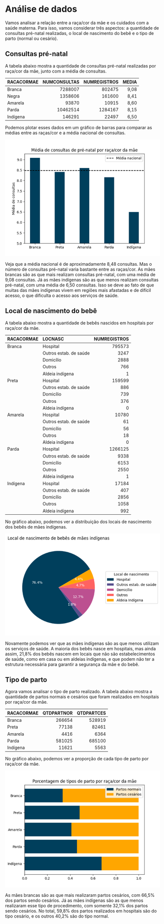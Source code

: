 # Análise de dados

Vamos analisar a relação entre a raça/cor da mãe e os cuidados com a saúde materna. Para isso, vamos considerar três aspectos:
a quantidade de consultas pré-natal realizadas, o local de nascimento do bebê e o tipo de parto (normal ou cesário).

## Consultas pré-natal

A tabela abaixo mostra a quantidade de consultas pré-natal realizadas por raça/cor da mãe, junto com a média de consultas.

|   RACACORMAE |   NUMCONSULTAS |   NUMREGISTROS |   MEDIA |
|:-------------|---------------:|---------------:|--------:|
|       Branca |        7288007 |         802475 |    9,08 |
|        Negra |        1358606 |         161600 |    8,41 |
|      Amarela |          93870 |          10915 |    8,60 |
|        Parda |       10462514 |        1284167 |    8,15 |
|     Indígena |         146291 |          22497 |    6,50 |

Podemos plotar esses dados em um gráfico de barras para comparar as médias
entre as raças/cor e a média nacional de consultas.

![](../../../images/imagem1.png)

Veja que a média nacional é de aproximadamente 8,48 consultas. Mas o número de consultas pré-natal varia bastante entre as raças/cor.
As mães brancas são as que mais realizam consultas pré-natal, com uma média de 9,08 consultas. Já as mães indígenas são as que menos 
realizam consultas pré-natal, com uma média de 6,50 consultas. Isso se deve ao fato de que muitas das mães indígenas vivem em regiões 
mais afastadas e de difícil acesso, o que dificulta o acesso aos serviços de saúde.

## Local de nascimento do bebê

A tabela abaixo mostra a quantidade de bebês nascidos em hospitais por raça/cor da mãe.

|   RACACORMAE |                LOCNASC |     NUMREGISTROS |
|:-------------|:-----------------------|-----------------:|
| Branca       | Hospital               |           795573 |
|              | Outros estab. de saúde |             3247 |
|              | Domicílio              |             2888 |
|              | Outros                 |              766 |
|              | Aldeia indígena        |                1 |
| Preta        | Hospital               |           159599 |
|              | Outros estab. de saúde |              886 |
|              | Domicílio              |              739 |
|              | Outros                 |              376 |
|              | Aldeia indígena        |                0 |
| Amarela      | Hospital               |            10780 |
|              | Outros estab. de saúde |               61 |
|              | Domicílio              |               56 |
|              | Outros                 |               18 |
|              | Aldeia indígena        |                0 |
| Parda        | Hospital               |          1266125 |
|              | Outros estab. de saúde |             9338 |
|              | Domicílio              |             6153 |
|              | Outros                 |             2550 |
|              | Aldeia indígena        |                1 |
| Indígena     | Hospital               |            17184 |
|              | Outros estab. de saúde |              407 |
|              | Domicílio              |             2856 |
|              | Outros                 |             1058 |
|              | Aldeia indígena        |              992 |

No gráfico abaixo, podemos ver a distribuição dos locais de nascimento dos bebês de mães indígenas.

![](../../../images/imagem2.png)

Novamente podemos ver que as mães indígenas são as que menos utilizam os serviços de saúde. A maioria dos 
bebês nasce em hospitais, mas ainda assim, 21,8% dos bebês nascem em locais que não são estabelecimentos de 
saúde, como em casa ou em aldeias indígenas, e que podem não ter a estrutura necessária para garantir a 
segurança da mãe e do bebê.

## Tipo de parto

Agora vamos analisar o tipo de parto realizado. A tabela abaixo mostra a quantidade de partos normais e cesários que foram 
realizados em hospitais por raça/cor da mãe.

|   RACACORMAE |   QTDPARTNOR |   QTDPARTCES |
|:-------------|-------------:|-------------:|
|       Branca |       266654 |       528919 |
|        Preta |        77138 |        82461 |
|      Amarela |         4416 |         6364 |
|        Parda |       581025 |       685100 |
|     Indígena |        11621 |         5563 |

No gráfico abaixo, podemos ver a proporção de cada tipo de parto por raça/cor da mãe.

![](../../../images/imagem3.png)

As mães brancas são as que mais realizaram partos cesários, com 66,5% dos partos sendo cesários. Já as mães indígenas são as que menos
realizaram esse tipo de procedimento, com somente 32,1% dos partos sendo cesários. No total, 59,8% dos partos realizados em hospitais
são do tipo cesário, e os outros 40,2% são do tipo normal. 